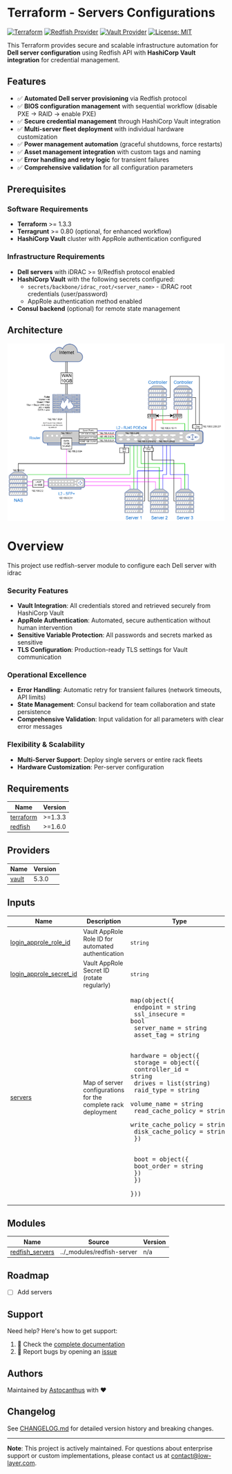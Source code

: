 <!-- BEGIN_TF_DOCS -->
# Terraform - Servers Configurations

[![Terraform](https://img.shields.io/badge/terraform->=1.3.3-blue.svg)](https://www.terraform.io/)
[![Redfish Provider](https://img.shields.io/badge/redfish->=1.6.0-orange.svg)](https://registry.terraform.io/providers/dell/redfish/latest)
[![Vault Provider](https://img.shields.io/badge/vault->=3.20.0-green.svg)](https://registry.terraform.io/providers/hashicorp/vault/latest)
[![License: MIT](https://img.shields.io/badge/License-MIT-yellow.svg)](https://opensource.org/licenses/MIT)

This Terraform provides secure and scalable infrastructure automation for **Dell server configuration** using Redfish API with **HashiCorp Vault integration** for credential management.

## Features

- ✅ **Automated Dell server provisioning** via Redfish protocol
- ✅ **BIOS configuration management** with sequential workflow (disable PXE → RAID → enable PXE)
- ✅ **Secure credential management** through HashiCorp Vault integration
- ✅ **Multi-server fleet deployment** with individual hardware customization
- ✅ **Power management automation** (graceful shutdowns, force restarts)
- ✅ **Asset management integration** with custom tags and naming
- ✅ **Error handling and retry logic** for transient failures
- ✅ **Comprehensive validation** for all configuration parameters

## Prerequisites

### Software Requirements
- **Terraform** >= 1.3.3
- **Terragrunt** >= 0.80 (optional, for enhanced workflow)
- **HashiCorp Vault** cluster with AppRole authentication configured

### Infrastructure Requirements
- **Dell servers** with iDRAC >= 9/Redfish protocol enabled
- **HashiCorp Vault** with the following secrets configured:
  - `secrets/backbone/idrac_root/<server_name>` - iDRAC root credentials (user/password)
  - AppRole authentication method enabled
- **Consul backend** (optional) for remote state management

## Architecture

![Architecture Diagram](./docs/architecture.png)

# Overview

This project use redfish-server module to configure each Dell server with idrac

### **Security Features**
- **Vault Integration**: All credentials stored and retrieved securely from HashiCorp Vault
- **AppRole Authentication**: Automated, secure authentication without human intervention
- **Sensitive Variable Protection**: All passwords and secrets marked as sensitive
- **TLS Configuration**: Production-ready TLS settings for Vault communication

### **Operational Excellence**
- **Error Handling**: Automatic retry for transient failures (network timeouts, API limits)
- **State Management**: Consul backend for team collaboration and state persistence
- **Comprehensive Validation**: Input validation for all parameters with clear error messages

### **Flexibility & Scalability**
- **Multi-Server Support**: Deploy single servers or entire rack fleets
- **Hardware Customization**: Per-server configuration
## Requirements

| Name | Version |
|------|---------|
| <a name="requirement_terraform"></a> [terraform](#requirement\_terraform) | >=1.3.3 |
| <a name="requirement_redfish"></a> [redfish](#requirement\_redfish) | >=1.6.0 |
## Providers

| Name | Version |
|------|---------|
| <a name="provider_vault"></a> [vault](#provider\_vault) | 5.3.0 |
## Inputs

| Name | Description | Type | Default | Required |
|------|-------------|------|---------|:--------:|
| <a name="input_login_approle_role_id"></a> [login\_approle\_role\_id](#input\_login\_approle\_role\_id) | Vault AppRole Role ID for automated authentication | `string` | n/a | yes |
| <a name="input_login_approle_secret_id"></a> [login\_approle\_secret\_id](#input\_login\_approle\_secret\_id) | Vault AppRole Secret ID (rotate regularly) | `string` | n/a | yes |
| <a name="input_servers"></a> [servers](#input\_servers) | Map of server configurations for the complete rack deployment | <pre>map(object({<br/>    endpoint     = string<br/>    ssl_insecure = bool<br/>    server_name  = string<br/>    asset_tag    = string<br/><br/>    hardware = object({<br/>      storage = object({<br/>        controller_id         = string<br/>        drives                = list(string)<br/>        raid_type             = string<br/>        volume_name           = string<br/>        read_cache_policy     = string<br/>        write_cache_policy    = string<br/>        disk_cache_policy     = string<br/>      })<br/>      <br/>      boot = object({<br/>        boot_order = string<br/>      })<br/>    })<br/>  }))</pre> | n/a | yes |

## Modules

| Name | Source | Version |
|------|--------|---------|
| <a name="module_redfish_servers"></a> [redfish\_servers](#module\_redfish\_servers) | ../_modules/redfish-server | n/a |
## Roadmap

- [ ] Add servers

## Support

Need help? Here's how to get support:

1. 📖 Check the [complete documentation](./docs/)
2. 🐛 Report bugs by opening an [issue](https://github.com/Astocanthus/low-layer-platform/issues)

## Authors

Maintained by [Astocanthus](https://github.com/Astocanthus) with ❤️

## Changelog

See [CHANGELOG.md](./CHANGELOG.md) for detailed version history and breaking changes.

---
**Note**: This project is actively maintained. For questions about enterprise support or custom implementations, please contact us at [contact@low-layer.com](mailto:contact@low-layer.com).
<!-- END_TF_DOCS -->